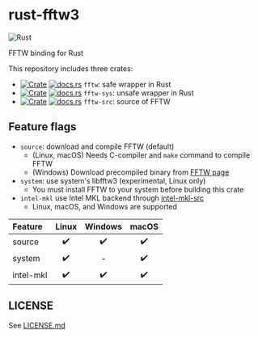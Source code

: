 rust-fftw3
===========
![Rust](https://github.com/rust-math/fftw/workflows/Rust/badge.svg)

FFTW binding for Rust

This repository includes three crates:

- [![Crate](http://meritbadge.herokuapp.com/fftw)](https://crates.io/crates/fftw)
  [![docs.rs](https://docs.rs/fftw/badge.svg)](https://docs.rs/fftw)
  `fftw`: safe wrapper in Rust
- [![Crate](http://meritbadge.herokuapp.com/fftw-sys)](https://crates.io/crates/fftw-sys)
  [![docs.rs](https://docs.rs/fftw-sys/badge.svg)](https://docs.rs/fftw-sys)
  `fftw-sys`: unsafe wrapper in Rust
- [![Crate](http://meritbadge.herokuapp.com/fftw-src)](https://crates.io/crates/fftw-src)
  [![docs.rs](https://docs.rs/fftw-src/badge.svg)](https://docs.rs/fftw-src)
  `fftw-src`: source of FFTW


Feature flags
--------------

- `source`: download and compile FFTW (default)
    - (Linux, macOS) Needs C-compiler and `make` command to compile FFTW
    - (Windows) Download precompiled binary from [FFTW page](http://www.fftw.org/install/windows.html)
- `system`: use system's libfftw3 (experimental, Linux only)
    - You must install FFTW to your system before building this crate
- `intel-mkl` use Intel MKL backend through [intel-mkl-src](https://github.com/termoshtt/rust-intel-mkl)
    - Linux, macOS, and Windows are supported

|Feature  | Linux | Windows | macOS |
|:--------|:-----:|:-------:|:-----:|
|source   |✔️      |✔️        |✔️      |
|system   |✔️      |-        |✔️      |
|intel-mkl|✔️      |✔️        |✔️      |

LICENSE
--------
See [LICENSE.md](./LICENSE.md)

